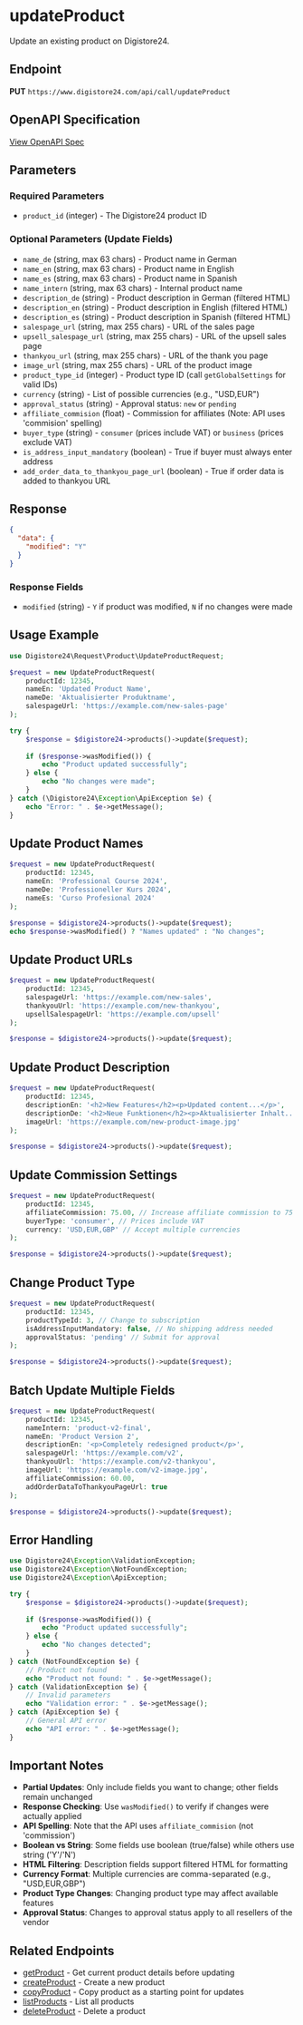 # updateProduct

Update an existing product on Digistore24.

## Endpoint

**PUT** `https://www.digistore24.com/api/call/updateProduct`

## OpenAPI Specification

[View OpenAPI Spec](https://digistore24.com/api/docs/paths/updateProduct.yaml)

## Parameters

### Required Parameters

- `product_id` (integer) - The Digistore24 product ID

### Optional Parameters (Update Fields)

- `name_de` (string, max 63 chars) - Product name in German
- `name_en` (string, max 63 chars) - Product name in English
- `name_es` (string, max 63 chars) - Product name in Spanish
- `name_intern` (string, max 63 chars) - Internal product name
- `description_de` (string) - Product description in German (filtered HTML)
- `description_en` (string) - Product description in English (filtered HTML)
- `description_es` (string) - Product description in Spanish (filtered HTML)
- `salespage_url` (string, max 255 chars) - URL of the sales page
- `upsell_salespage_url` (string, max 255 chars) - URL of the upsell sales page
- `thankyou_url` (string, max 255 chars) - URL of the thank you page
- `image_url` (string, max 255 chars) - URL of the product image
- `product_type_id` (integer) - Product type ID (call `getGlobalSettings` for valid IDs)
- `currency` (string) - List of possible currencies (e.g., "USD,EUR")
- `approval_status` (string) - Approval status: `new` or `pending`
- `affiliate_commision` (float) - Commission for affiliates (Note: API uses 'commision' spelling)
- `buyer_type` (string) - `consumer` (prices include VAT) or `business` (prices exclude VAT)
- `is_address_input_mandatory` (boolean) - True if buyer must always enter address
- `add_order_data_to_thankyou_page_url` (boolean) - True if order data is added to thankyou URL

## Response

```json
{
  "data": {
    "modified": "Y"
  }
}
```

### Response Fields

- `modified` (string) - `Y` if product was modified, `N` if no changes were made

## Usage Example

```php
use Digistore24\Request\Product\UpdateProductRequest;

$request = new UpdateProductRequest(
    productId: 12345,
    nameEn: 'Updated Product Name',
    nameDe: 'Aktualisierter Produktname',
    salespageUrl: 'https://example.com/new-sales-page'
);

try {
    $response = $digistore24->products()->update($request);
    
    if ($response->wasModified()) {
        echo "Product updated successfully";
    } else {
        echo "No changes were made";
    }
} catch (\Digistore24\Exception\ApiException $e) {
    echo "Error: " . $e->getMessage();
}
```

## Update Product Names

```php
$request = new UpdateProductRequest(
    productId: 12345,
    nameEn: 'Professional Course 2024',
    nameDe: 'Professioneller Kurs 2024',
    nameEs: 'Curso Profesional 2024'
);

$response = $digistore24->products()->update($request);
echo $response->wasModified() ? "Names updated" : "No changes";
```

## Update Product URLs

```php
$request = new UpdateProductRequest(
    productId: 12345,
    salespageUrl: 'https://example.com/new-sales',
    thankyouUrl: 'https://example.com/new-thankyou',
    upsellSalespageUrl: 'https://example.com/upsell'
);

$response = $digistore24->products()->update($request);
```

## Update Product Description

```php
$request = new UpdateProductRequest(
    productId: 12345,
    descriptionEn: '<h2>New Features</h2><p>Updated content...</p>',
    descriptionDe: '<h2>Neue Funktionen</h2><p>Aktualisierter Inhalt...</p>',
    imageUrl: 'https://example.com/new-product-image.jpg'
);

$response = $digistore24->products()->update($request);
```

## Update Commission Settings

```php
$request = new UpdateProductRequest(
    productId: 12345,
    affiliateCommission: 75.00, // Increase affiliate commission to 75
    buyerType: 'consumer', // Prices include VAT
    currency: 'USD,EUR,GBP' // Accept multiple currencies
);

$response = $digistore24->products()->update($request);
```

## Change Product Type

```php
$request = new UpdateProductRequest(
    productId: 12345,
    productTypeId: 3, // Change to subscription
    isAddressInputMandatory: false, // No shipping address needed
    approvalStatus: 'pending' // Submit for approval
);

$response = $digistore24->products()->update($request);
```

## Batch Update Multiple Fields

```php
$request = new UpdateProductRequest(
    productId: 12345,
    nameIntern: 'product-v2-final',
    nameEn: 'Product Version 2',
    descriptionEn: '<p>Completely redesigned product</p>',
    salespageUrl: 'https://example.com/v2',
    thankyouUrl: 'https://example.com/v2-thankyou',
    imageUrl: 'https://example.com/v2-image.jpg',
    affiliateCommission: 60.00,
    addOrderDataToThankyouPageUrl: true
);

$response = $digistore24->products()->update($request);
```

## Error Handling

```php
use Digistore24\Exception\ValidationException;
use Digistore24\Exception\NotFoundException;
use Digistore24\Exception\ApiException;

try {
    $response = $digistore24->products()->update($request);
    
    if ($response->wasModified()) {
        echo "Product updated successfully";
    } else {
        echo "No changes detected";
    }
} catch (NotFoundException $e) {
    // Product not found
    echo "Product not found: " . $e->getMessage();
} catch (ValidationException $e) {
    // Invalid parameters
    echo "Validation error: " . $e->getMessage();
} catch (ApiException $e) {
    // General API error
    echo "API error: " . $e->getMessage();
}
```

## Important Notes

- **Partial Updates**: Only include fields you want to change; other fields remain unchanged
- **Response Checking**: Use `wasModified()` to verify if changes were actually applied
- **API Spelling**: Note that the API uses `affiliate_commision` (not 'commission')
- **Boolean vs String**: Some fields use boolean (true/false) while others use string ('Y'/'N')
- **HTML Filtering**: Description fields support filtered HTML for formatting
- **Currency Format**: Multiple currencies are comma-separated (e.g., "USD,EUR,GBP")
- **Product Type Changes**: Changing product type may affect available features
- **Approval Status**: Changes to approval status apply to all resellers of the vendor

## Related Endpoints

- [getProduct](getProduct.md) - Get current product details before updating
- [createProduct](createProduct.md) - Create a new product
- [copyProduct](copyProduct.md) - Copy product as a starting point for updates
- [listProducts](listProducts.md) - List all products
- [deleteProduct](deleteProduct.md) - Delete a product
